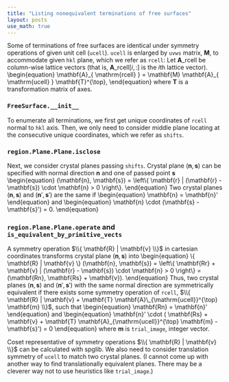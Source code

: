 ```yaml
---
title: "Listing nonequivalent terminations of free surfaces"
layout: posts
use_math: true
---
```


Some of terminations of free surfaces are identical under symmetry operations of given unit cell (`ucell`).
`ucell` is enlarged by `uvws` matrix, $\mathbf{M}$,  to accommodate given `hkl` plane, which we refer as `rcell`:
Let $\mathbf{A}\_{ \mathrm{rcell} }$ be column-wise lattice vectors (that is, $\mathbf{A}\_{ \mathrm{rcell} }[i, :]$ is the $i$th lattice vector).
\begin{equation}
  \mathbf{A}\_{ \mathrm{rcell} } = \mathbf{M} \mathbf{A}_{ \mathrm{ucell} } \mathbf{T}^{\top},
\end{equation}
where $\mathbf{T}$ is a transformation matrix of axes.

### `FreeSurface.__init__`

To enumerate all terminations, we first get unique coordinates of `rcell` normal to `hkl` axis.
Then, we only need to consider middle plane locating at the consecutive unique coordinates, which we refer as `shifts`.

### `region.Plane.Plane.isclose`

Next, we consider crystal planes passing `shifts`.
Crystal plane $(\mathbf{n}, \mathbf{s})$ can be specified with normal direction $\mathbf{n}$ and one of passed point $\mathbf{s}$
\begin{equation}
    (\mathbf{n}, \mathbf{s}) = \left\\{ \mathbf{r} | (\mathbf{r} - \mathbf{s}) \cdot \mathbf{n} > 0 \right\\}.
\end{equation}
Two crystal planes $(\mathbf{n}, \mathbf{s})$ and $(\mathbf{n}', \mathbf{s}')$ are the same if
\begin{equation}
    \mathbf{n} = \mathbf{n}'
\end{equation}
and
\begin{equation}
    \mathbf{n} \cdot (\mathbf{s} - \mathbf{s}') = 0.
\end{equation}

### `region.Plane.Plane.operate` and `is_equivalent_by_primitive_vects`

A symmetry operation $\\{ \mathbf{R} | \mathbf{v} \\}$ in cartesian coordinates transforms crystal plane $(\mathbf{n}, \mathbf{s})$ into
\begin{equation}
    \\{ \mathbf{R} | \mathbf{v} \\} (\mathbf{n}, \mathbf{s})
    = \left\\{ \mathbf{Rr} + \mathbf{v} | (\mathbf{r} - \mathbf{s}) \cdot \mathbf{n} > 0 \right\\}
    = (\mathbf{Rn}, \mathbf{Rs} + \mathbf{v}).
\end{equation}
Thus, two crystal planes $(\mathbf{n}, \mathbf{s})$ and $(\mathbf{n}', \mathbf{s}')$ with the same normal direction are symmetrically equivalent if there exists some symmetry operation of `rcell`, $\\{ \mathbf{R} | \mathbf{v} + \mathbf{T} \mathbf{A}\_{\mathrm{ucell}}^{\top} \mathbf{m} \\}$, such that
\begin{equation}
    \mathbf{Rn} = \mathbf{n}'
\end{equation}
and
\begin{equation}
    \mathbf{n}' \cdot ( \mathbf{Rs} + \mathbf{v} + \mathbf{T} \mathbf{A}_{\mathrm{ucell}}^{\top} \mathbf{m} - \mathbf{s}') = 0
\end{equation}
where $\mathbf{m}$ is `trial_image`, integer vector.

Coset representative of symmetry operations $\\{ \mathbf{R} | \mathbf{v} \\}$ can be calculated with spglib.
We also need to consider translation symmetry of `ucell` to match two crystal planes.
(I cannot come up with another way to find translationally equivalent planes. There may be a cleverer way not to use heuristics like `trial_image`.)
